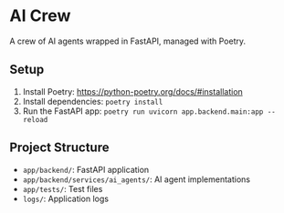 # AI Crew

A crew of AI agents wrapped in FastAPI, managed with Poetry.

## Setup

1. Install Poetry: https://python-poetry.org/docs/#installation
2. Install dependencies: `poetry install`
3. Run the FastAPI app: `poetry run uvicorn app.backend.main:app --reload`

## Project Structure

- `app/backend/`: FastAPI application
- `app/backend/services/ai_agents/`: AI agent implementations
- `app/tests/`: Test files
- `logs/`: Application logs

